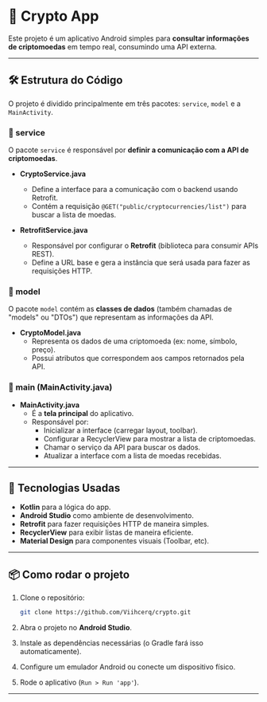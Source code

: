 # 📱 Crypto App

Este projeto é um aplicativo Android simples para **consultar informações de criptomoedas** em tempo real, consumindo uma API externa.

---

## 🛠️ Estrutura do Código

O projeto é dividido principalmente em três pacotes: `service`, `model` e a `MainActivity`.

### 📂 service

O pacote `service` é responsável por **definir a comunicação com a API de criptomoedas**.

- **CryptoService.java**
    - Define a interface para a comunicação com o backend usando Retrofit.
    - Contém a requisição `@GET("public/cryptocurrencies/list")` para buscar a lista de moedas.

- **RetrofitService.java**
    - Responsável por configurar o **Retrofit** (biblioteca para consumir APIs REST).
    - Define a URL base e gera a instância que será usada para fazer as requisições HTTP.

### 📂 model

O pacote `model` contém as **classes de dados** (também chamadas de "models" ou "DTOs") que representam as informações da API.

- **CryptoModel.java**
    - Representa os dados de uma criptomoeda (ex: nome, símbolo, preço).
    - Possui atributos que correspondem aos campos retornados pela API.

### 📂 main (MainActivity.java)

- **MainActivity.java**
    - É a **tela principal** do aplicativo.
    - Responsável por:
        - Inicializar a interface (carregar layout, toolbar).
        - Configurar a RecyclerView para mostrar a lista de criptomoedas.
        - Chamar o serviço da API para buscar os dados.
        - Atualizar a interface com a lista de moedas recebidas.

---

## 🚀 Tecnologias Usadas

- **Kotlin** para a lógica do app.
- **Android Studio** como ambiente de desenvolvimento.
- **Retrofit** para fazer requisições HTTP de maneira simples.
- **RecyclerView** para exibir listas de maneira eficiente.
- **Material Design** para componentes visuais (Toolbar, etc).

---

## 📦 Como rodar o projeto

1. Clone o repositório:
   ```bash
   git clone https://github.com/Viihcerq/crypto.git
   ```

2. Abra o projeto no **Android Studio**.

3. Instale as dependências necessárias (o Gradle fará isso automaticamente).

4. Configure um emulador Android ou conecte um dispositivo físico.

5. Rode o aplicativo (`Run > Run 'app'`).

---
